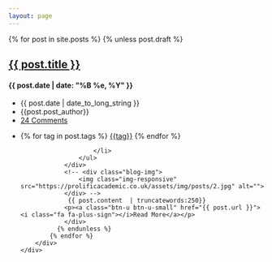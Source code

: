 ```yaml
---
layout: page
---
```

<!--title: Hello World!
tagline: Supporting tagline
-->
<div class="container content">		
	<div class="row blog-page">    
        <!-- Left Sidebar -->
    	<div class="col-md-8 col-md-offset-2">
            <!--Blog Post-->    
            {% for post in site.posts %}
			  {% unless post.draft %}
			  <div class="blog margin-bottom-40">
			  <h2><a href="{{ post.url }}">{{ post.title }}</a></h2>
			  <h4>{{ post.date | date: "%B %e, %Y" }}</h4> 
			  <div class="blog-post-tags">
                    <ul class="list-unstyled list-inline blog-info">
                        <li><i class="fa fa-calendar"></i> {{ post.date | date_to_long_string }}</li>
                        <li><i class="fa fa-pencil"></i> {{post.post_author}}</li>
                        <li><i class="fa fa-comments"></i> <a href="#disqus_thread">24 Comments</a></li>
                    </ul>
                    <ul class="list-unstyled list-inline blog-tags">
                        <li>
                            <i class="fa fa-tags"></i> 
                            {% for tag in post.tags %} 
                            <!-- <a href="{{ BASE_PATH }}{{ site.JB.tags_path }}#{{ tag }}-ref">{{tag}}</a>  -->
                            <a href="#">{{tag}}</a>
                            {% endfor %}
                            
                        </li>
                    </ul>                                                
                </div>
                <!-- <div class="blog-img">
                    <img class="img-responsive" src="https://prolificacademic.co.uk/assets/img/posts/2.jpg" alt="">
                </div> -->
                 {{ post.content  | truncatewords:250}}
                <p><a class="btn-u btn-u-small" href="{{ post.url }}"><i class="fa fa-plus-sign"></i>Read More</a></p>
				</div>				  
			  {% endunless %}
			{% endfor %}   
        </div>
    </div>
</div>


    
    